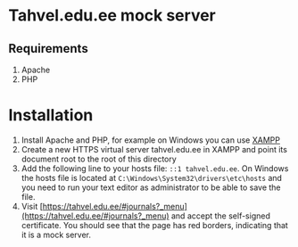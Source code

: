 # Tahvel.edu.ee mock server

## Requirements

1. Apache
2. PHP

# Installation

1. Install Apache and PHP, for example on Windows you can use [XAMPP](https://www.apachefriends.org/index.html)
2. Create a new HTTPS virtual server tahvel.edu.ee in XAMPP and point its document root to the root of this directory
3. Add the following line to your hosts file: `::1 tahvel.edu.ee`. On Windows the hosts file is located at `C:\Windows\System32\drivers\etc\hosts` and you need to run your text editor as administrator to be able to save the file.
4. Visit [https://tahvel.edu.ee/#journals?_menu](https://tahvel.edu.ee/#journals?_menu) and accept the self-signed certificate. You should see that the page has red borders, indicating that it is a mock server.